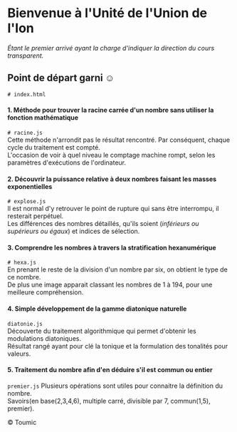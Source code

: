 # Bienvenue à l'Unité de l'Union de l'Ion
_Étant le premier arrivé ayant la charge d'indiquer la direction du cours transparent._
## Point de départ garni ☺
`# index.html`
#### 1. Méthode pour trouver la racine carrée d'un nombre sans utiliser la fonction mathématique
`# racine.js`<br>
Cette méthode n'arrondit pas le résultat rencontré. Par conséquent, chaque cycle du traitement est compté.<br>
L'occasion de voir à quel niveau le comptage machine rompt, selon les paramètres d'exécutions de l'ordinateur.<br>
#### 2. Découvrir la puissance relative à deux nombres faisant les masses exponentielles
`# explose.js`<br>
Il est normal d'y retrouver le point de rupture qui sans être interrompu, il resterait perpétuel.<br>
Les différences des nombres détaillés, qu'ils soient (_inférieurs ou supérieurs ou égaux_) et indices de sélection.<br>
#### 3. Comprendre les nombres à travers la stratification hexanumérique
`# hexa.js`<br>
En prenant le reste de la division d'un nombre par six, on obtient le type de ce nombre.<br>
De plus une image apparait classant les nombres de 1 à 194, pour une meilleure compréhension.<br>
#### 4. Simple développement de la gamme diatonique naturelle
`diatonie.js`<br>
Découverte du traitement algorithmique qui permet d'obtenir les modulations diatoniques.<br>
Résultat rangé ayant pour clé la tonique et la formulation des tonalités pour valeurs.<br>
#### 5. Traitement du nombre afin d'en déduire s'il est commun ou entier
`premier.js`
Plusieurs opérations sont utiles pour connaitre la définition du nombre.<br>
Savoirs(en base(2,3,4,6), multiple carré, divisible par 7, commun(1,5), premier).<br>









© Toumic
